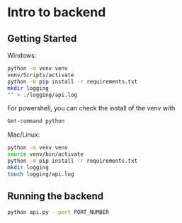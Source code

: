 # Intro to backend

## Getting Started

Windows:

``` bash
python -m venv venv
venv/Scripts/activate
python -m pip install -r requirements.txt
mkdir logging
"" > ./logging/api.log
```

For powershell, you can check the install of the venv with

```bash
Get-command python
```

Mac/Linux:

```bash
python -m venv venv
source venv/bin/activate
python -m pip install -r requirements.txt
mkdir logging
touch logging/api.log
```

## Running the backend

```bash
python api.py --port PORT_NUMBER
```
